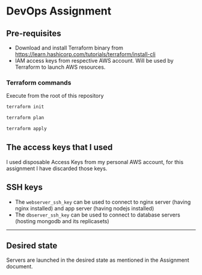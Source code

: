 # DevOps Assignment

## Pre-requisites
 - Download and install Terraform binary from https://learn.hashicorp.com/tutorials/terraform/install-cli
 - IAM access keys from respective AWS account. Will be used by Terraform to launch AWS resources.

### Terraform commands
Execute from the root of this repository
```bash
terraform init

terraform plan

terraform apply
```

## The access keys that I used
I used disposable Access Keys from my personal AWS account, for this assignment
I have discarded those keys.

## SSH keys
 - The `webserver_ssh_key` can be used to connect to nginx server (having nginx installed) and app server (having nodejs installed)
 - The `dbserver_ssh_key` can be used to connect to database servers (hosting mongodb and its replicasets)

---
## Desired state
 Servers are launched in the desired state as mentioned in the Assignment document.
